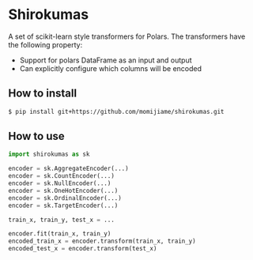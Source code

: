 # Shirokumas

A set of scikit-learn style transformers for Polars.
The transformers have the following property:

- Support for polars DataFrame as an input and output
- Can explicitly configure which columns will be encoded

## How to install

```sh
$ pip install git+https://github.com/momijiame/shirokumas.git
```

## How to use

```python
import shirokumas as sk

encoder = sk.AggregateEncoder(...)
encoder = sk.CountEncoder(...)
encoder = sk.NullEncoder(...)
encoder = sk.OneHotEncoder(...)
encoder = sk.OrdinalEncoder(...)
encoder = sk.TargetEncoder(...)

train_x, train_y, test_x = ...

encoder.fit(train_x, train_y)
encoded_train_x = encoder.transform(train_x, train_y)
encoded_test_x = encoder.transform(test_x)
```
